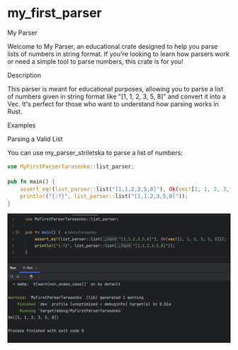 # my_first_parser
My Parser

Welcome to My Parser, an educational crate designed to help you parse lists of numbers in string format. If you're looking to learn how parsers work or need a simple tool to parse numbers, this crate is for you!

Description

This parser is meant for educational purposes, allowing you to parse a list of numbers given in string format like "[1, 1, 2, 3, 5, 8]" and convert it into a Vec<i32>. It's perfect for those who want to understand how parsing works in Rust.

Examples

Parsing a Valid List

You can use my_parser_striletska to parse a list of numbers:

```rust
use MyFirstParserTarasenko::list_parser;

pub fn main() {
    assert_eq!(list_parser::list("[1,1,2,3,5,8]"), Ok(vec![1, 1, 2, 3, 5, 8]));
    println!("{:?}", list_parser::list("[1,1,2,3,5,8]"));
}
```

![alt text](./assets/photo_1.png)